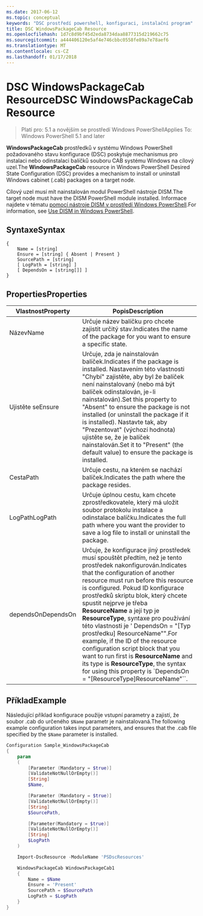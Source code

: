 ```yaml
---
ms.date: 2017-06-12
ms.topic: conceptual
keywords: "DSC prostředí powershell, konfiguraci, instalační program"
title: DSC WindowsPackageCab Resource
ms.openlocfilehash: 1d7c8d9bf45d2eda8734daa8877315d219662c75
ms.sourcegitcommit: a444406120e5af4e746cbbc0558fe89a7e78aef6
ms.translationtype: MT
ms.contentlocale: cs-CZ
ms.lasthandoff: 01/17/2018
---
```

# <a name="dsc-windowspackagecab-resource"></a><span data-ttu-id="9ee15-103">DSC WindowsPackageCab Resource</span><span class="sxs-lookup"><span data-stu-id="9ee15-103">DSC WindowsPackageCab Resource</span></span>

> <span data-ttu-id="9ee15-104">Platí pro: 5.1 a novějším se prostředí Windows PowerShell</span><span class="sxs-lookup"><span data-stu-id="9ee15-104">Applies To: Windows PowerShell 5.1 and later</span></span>

<span data-ttu-id="9ee15-105">**WindowsPackageCab** prostředků v systému Windows PowerShell požadovaného stavu konfigurace (DSC) poskytuje mechanismus pro instalaci nebo odinstalaci balíčků souboru CAB systému Windows na cílový uzel.</span><span class="sxs-lookup"><span data-stu-id="9ee15-105">The **WindowsPackageCab** resource in Windows PowerShell Desired State Configuration (DSC) provides a mechanism to install or uninstall Windows cabinet (.cab) packages on a target node.</span></span>

<span data-ttu-id="9ee15-106">Cílový uzel musí mít nainstalován modul PowerShell nástroje DISM.</span><span class="sxs-lookup"><span data-stu-id="9ee15-106">The target node must have the DISM PowerShell module installed.</span></span> <span data-ttu-id="9ee15-107">Informace najdete v tématu [pomocí nástroje DISM v prostředí Windows PowerShell](https://msdn.microsoft.com/en-us/windows/hardware/commercialize/manufacture/desktop/use-dism-in-windows-powershell-s14).</span><span class="sxs-lookup"><span data-stu-id="9ee15-107">For information, see [Use DISM in Windows PowerShell](https://msdn.microsoft.com/en-us/windows/hardware/commercialize/manufacture/desktop/use-dism-in-windows-powershell-s14).</span></span> 


## <a name="syntax"></a><span data-ttu-id="9ee15-108">Syntaxe</span><span class="sxs-lookup"><span data-stu-id="9ee15-108">Syntax</span></span>

```
{
    Name = [string]
    Ensure = [string] { Absent | Present }
    SourcePath = [string]
    [ LogPath = [string] ]
    [ DependsOn = [string[]] ]
}
```

## <a name="properties"></a><span data-ttu-id="9ee15-109">Properties</span><span class="sxs-lookup"><span data-stu-id="9ee15-109">Properties</span></span>

|  <span data-ttu-id="9ee15-110">Vlastnost</span><span class="sxs-lookup"><span data-stu-id="9ee15-110">Property</span></span>  |  <span data-ttu-id="9ee15-111">Popis</span><span class="sxs-lookup"><span data-stu-id="9ee15-111">Description</span></span>   | 
|---|---| 
| <span data-ttu-id="9ee15-112">Název</span><span class="sxs-lookup"><span data-stu-id="9ee15-112">Name</span></span>| <span data-ttu-id="9ee15-113">Určuje název balíčku pro chcete zajistit určitý stav.</span><span class="sxs-lookup"><span data-stu-id="9ee15-113">Indicates the name of the package for you want to ensure a specific state.</span></span>| 
| <span data-ttu-id="9ee15-114">Ujistěte se</span><span class="sxs-lookup"><span data-stu-id="9ee15-114">Ensure</span></span>| <span data-ttu-id="9ee15-115">Určuje, zda je nainstalován balíček.</span><span class="sxs-lookup"><span data-stu-id="9ee15-115">Indicates if the package is installed.</span></span> <span data-ttu-id="9ee15-116">Nastavením této vlastnosti "Chybí" zajistěte, aby byl že balíček není nainstalovaný (nebo má být balíček odinstalován, je-li nainstalován).</span><span class="sxs-lookup"><span data-stu-id="9ee15-116">Set this property to "Absent" to ensure the package is not installed (or uninstall the package if it is installed).</span></span> <span data-ttu-id="9ee15-117">Nastavte tak, aby "Prezentovat" (výchozí hodnota) ujistěte se, že je balíček nainstalován.</span><span class="sxs-lookup"><span data-stu-id="9ee15-117">Set it to "Present" (the default value) to ensure the package is installed.</span></span>|
| <span data-ttu-id="9ee15-118">Cesta</span><span class="sxs-lookup"><span data-stu-id="9ee15-118">Path</span></span>| <span data-ttu-id="9ee15-119">Určuje cestu, na kterém se nachází balíček.</span><span class="sxs-lookup"><span data-stu-id="9ee15-119">Indicates the path where the package resides.</span></span>| 
| <span data-ttu-id="9ee15-120">LogPath</span><span class="sxs-lookup"><span data-stu-id="9ee15-120">LogPath</span></span>| <span data-ttu-id="9ee15-121">Určuje úplnou cestu, kam chcete zprostředkovatele, který má uložit soubor protokolu instalace a odinstalace balíčku.</span><span class="sxs-lookup"><span data-stu-id="9ee15-121">Indicates the full path where you want the provider to save a log file to install or uninstall the package.</span></span>| 
| <span data-ttu-id="9ee15-122">dependsOn</span><span class="sxs-lookup"><span data-stu-id="9ee15-122">DependsOn</span></span> | <span data-ttu-id="9ee15-123">Určuje, že konfigurace jiný prostředek musí spouštět předtím, než je tento prostředek nakonfigurován.</span><span class="sxs-lookup"><span data-stu-id="9ee15-123">Indicates that the configuration of another resource must run before this resource is configured.</span></span> <span data-ttu-id="9ee15-124">Pokud ID konfigurace prostředků skriptu blok, který chcete spustit nejprve je třeba **ResourceName** a její typ je **ResourceType**, syntaxe pro používání této vlastnosti je ' DependsOn = "[Typ prostředku] ResourceName"".</span><span class="sxs-lookup"><span data-stu-id="9ee15-124">For example, if the ID of the resource configuration script block that you want to run first is **ResourceName** and its type is **ResourceType**, the syntax for using this property is \`DependsOn = "[ResourceType]ResourceName"\`\`.</span></span>| 

## <a name="example"></a><span data-ttu-id="9ee15-125">Příklad</span><span class="sxs-lookup"><span data-stu-id="9ee15-125">Example</span></span>

<span data-ttu-id="9ee15-126">Následující příklad konfigurace použije vstupní parametry a zajistí, že soubor .cab do určeného `$Name` parametr je nainstalovaná.</span><span class="sxs-lookup"><span data-stu-id="9ee15-126">The following example configuration takes input parameters, and ensures that the .cab file specified by the `$Name` parameter is installed.</span></span>

```powershell
Configuration Sample_WindowsPackageCab
{
    param
    (
        [Parameter (Mandatory = $true)]
        [ValidateNotNullOrEmpty()]
        [String]
        $Name,

        [Parameter (Mandatory = $true)]
        [ValidateNotNullOrEmpty()]
        [String]
        $SourcePath,

        [Parameter(Mandatory = $true)]
        [ValidateNotNullOrEmpty()]
        [String]
        $LogPath
    )

    Import-DscResource -ModuleName 'PSDscResources'

    WindowsPackageCab WindowsPackageCab1
    {
        Name = $Name
        Ensure = 'Present'
        SourcePath = $SourcePath
        LogPath = $LogPath
    }
}
```


